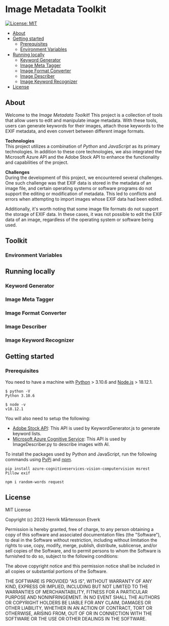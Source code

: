 # Image Metadata Toolkit
[![License: MIT](https://img.shields.io/badge/License-MIT-yellow.svg)](https://opensource.org/licenses/MIT)

- [About](#about)
- [Getting started](#getting-started)
  * [Prerequisites](#prerequisites)
  * [Environment Variables](#environment-variables)
- [Running locally](#running-locally)
  * [Keyword Generator](#keyword-generator)
  * [Image Meta Tagger](#image-meta-tagger)
  * [Image Format Converter](#image-format-converter)
  * [Image Describer](#image-describer)
  * [Image Keyword Recognizer](#image-keyword-recognizer)
- [License](#license)

## About
Welcome to the *Image Metadata Toolkit*! This project is a collection of tools that allow users to edit and manipulate image metadata. With these tools, users can generate keywords for their images, attach those keywords to the EXIF metadata, and even convert between different image formats.

**Technologies**\
This project utilizes a combination of *Python* and *JavaScript* as its primary technologies. In addition to these core technologies, we also integrated the Microsoft Azure API and the Adobe Stock API to enhance the functionality and capabilities of the project. 

**Challenges**\
During the development of this project, we encountered several challenges. One such challenge was that EXIF data is stored in the metadata of an image file, and certain operating systems or software programs do not support the editing or modification of metadata. This led to conflicts and errors when attempting to import images whose EXIF data had been edited.

Additionally, it's worth noting that some image file formats do not support the storage of EXIF data. In these cases, it was not possible to edit the EXIF data of an image, regardless of the operating system or software being used.

## Toolkit

### Environment Variables

## Running locally

### Keyword Generator

### Image Meta Tagger

### Image Format Converter

### Image Describer

### Image Keyword Recognizer


## Getting started

### Prerequisites
You need to have a machine with [Python](https://www.python.org/) > 3.10.6 and [Node.js](https://nodejs.org/en/) > 18.12.1.
```
$ python -V
Python 3.10.6

$ node -v
v18.12.1
```
You will also need to setup the following:
* [Adobe Stock API](https://developer.adobe.com/stock/docs/getting-started/): This API is used by KeywordGenerator.js to generate keyword lists.
* [Microsoft Azure Cognitive Service](https://learn.microsoft.com/en-us/azure/cognitive-services/cognitive-services-apis-create-account?tabs=multiservice%2Canomaly-detector%2Clanguage-service%2Ccomputer-vision%2Cwindows): This API is used by ImageDescriber.py to describe images with AI.

To install the packages used by Python and JavaScript, run the following commands using [PyPi](https://pypi.org/) and [npm](https://www.npmjs.com/).
```
pip install azure-cognitiveservices-vision-computervision msrest Pillow exif
```
```
npm i random-words request
```



## License
MIT License

Copyright (c) 2023 Henrik Mårtensson Etverk

Permission is hereby granted, free of charge, to any person obtaining a copy
of this software and associated documentation files (the "Software"), to deal
in the Software without restriction, including without limitation the rights
to use, copy, modify, merge, publish, distribute, sublicense, and/or sell
copies of the Software, and to permit persons to whom the Software is
furnished to do so, subject to the following conditions:

The above copyright notice and this permission notice shall be included in all
copies or substantial portions of the Software.

THE SOFTWARE IS PROVIDED "AS IS", WITHOUT WARRANTY OF ANY KIND, EXPRESS OR
IMPLIED, INCLUDING BUT NOT LIMITED TO THE WARRANTIES OF MERCHANTABILITY,
FITNESS FOR A PARTICULAR PURPOSE AND NONINFRINGEMENT. IN NO EVENT SHALL THE
AUTHORS OR COPYRIGHT HOLDERS BE LIABLE FOR ANY CLAIM, DAMAGES OR OTHER
LIABILITY, WHETHER IN AN ACTION OF CONTRACT, TORT OR OTHERWISE, ARISING FROM,
OUT OF OR IN CONNECTION WITH THE SOFTWARE OR THE USE OR OTHER DEALINGS IN THE
SOFTWARE.